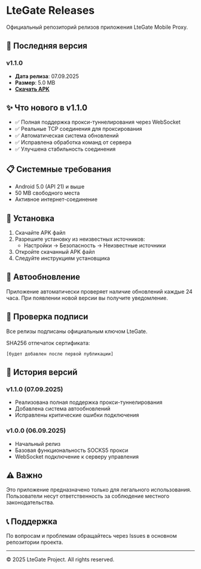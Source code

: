 # LteGate Releases

Официальный репозиторий релизов приложения LteGate Mobile Proxy.

## 📱 Последняя версия

### v1.1.0
- **Дата релиза**: 07.09.2025
- **Размер**: 5.0 MB
- **[Скачать APK](https://github.com/oracleh2/ltegate-releases/releases/download/v1.1.0/ltegate-v1.1.0.apk)**

## ✨ Что нового в v1.1.0

- ✅ Полная поддержка прокси-туннелирования через WebSocket
- ✅ Реальные TCP соединения для проксирования
- ✅ Автоматическая система обновлений
- ✅ Исправлена обработка команд от сервера
- ✅ Улучшена стабильность соединения

## 📋 Системные требования

- Android 5.0 (API 21) и выше
- 50 MB свободного места
- Активное интернет-соединение

## 🔧 Установка

1. Скачайте APK файл
2. Разрешите установку из неизвестных источников:
   - Настройки → Безопасность → Неизвестные источники
3. Откройте скачанный APK файл
4. Следуйте инструкциям установщика

## 🔄 Автообновление

Приложение автоматически проверяет наличие обновлений каждые 24 часа.
При появлении новой версии вы получите уведомление.

## 🔐 Проверка подписи

Все релизы подписаны официальным ключом LteGate.

SHA256 отпечаток сертификата:
```
[будет добавлен после первой публикации]
```

## 📝 История версий

### v1.1.0 (07.09.2025)
- Реализована полная поддержка прокси-туннелирования
- Добавлена система автообновлений
- Исправлены критические ошибки подключения

### v1.0.0 (06.09.2025)
- Начальный релиз
- Базовая функциональность SOCKS5 прокси
- WebSocket подключение к серверу управления

## ⚠️ Важно

Это приложение предназначено только для легального использования.
Пользователи несут ответственность за соблюдение местного законодательства.

## 📞 Поддержка

По вопросам и проблемам обращайтесь через Issues в основном репозитории проекта.

---

© 2025 LteGate Project. All rights reserved.